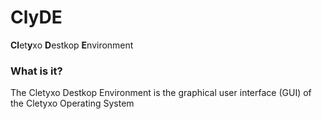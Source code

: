 # ClyDE
**Cl**et**y**xo **D**estkop **E**nvironment

### What is it?
The Cletyxo Destkop Environment is the graphical user interface (GUI) of the Cletyxo Operating System

